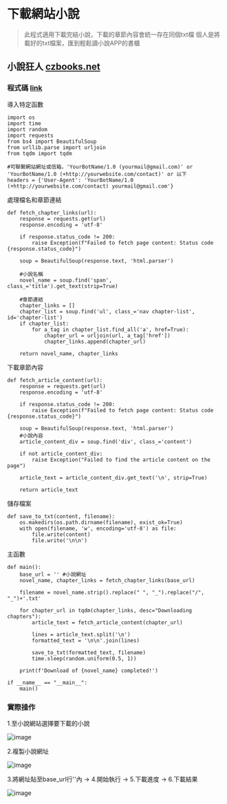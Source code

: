 # 下載網站小說
> 此程式適用下載完結小說，下載的章節內容會統一存在同個txt檔
> 個人是將載好的txt檔案，匯到輕鬆讀小說APP的書櫃
## 小說狂人 [czbooks.net](https://czbooks.net)
### 程式碼 [link](https://github.com/JhihHan/download_novel/blob/main/czbooks_net.py)
導入特定函數
```python=
import os
import time
import random
import requests
from bs4 import BeautifulSoup
from urllib.parse import urljoin
from tqdm import tqdm

#可聯繫網站網址或信箱，'YourBotName/1.0 (yourmail@gmail.com)' or 'YourBotName/1.0 (+http://yourwebsite.com/contact)' or 以下
headers = {'User-Agent': 'YourBotName/1.0 (+http://yourwebsite.com/contact) yourmail@gmail.com'}
```
處理檔名和章節連結
```python=
def fetch_chapter_links(url):   
    response = requests.get(url)
    response.encoding = 'utf-8'

    if response.status_code != 200:
        raise Exception(f"Failed to fetch page content: Status code {response.status_code}")

    soup = BeautifulSoup(response.text, 'html.parser')

    #小說名稱    
    novel_name = soup.find('span', class_='title').get_text(strip=True)

    #章節連結
    chapter_links = []
    chapter_list = soup.find('ul', class_='nav chapter-list', id='chapter-list')
    if chapter_list:
        for a_tag in chapter_list.find_all('a', href=True):
            chapter_url = urljoin(url, a_tag['href'])
            chapter_links.append(chapter_url)
    
    return novel_name, chapter_links
```
下載章節內容
```python=
def fetch_article_content(url):
    response = requests.get(url)
    response.encoding = 'utf-8'

    if response.status_code != 200:
        raise Exception(f"Failed to fetch page content: Status code {response.status_code}")

    soup = BeautifulSoup(response.text, 'html.parser')
    #小說內容
    article_content_div = soup.find('div', class_='content')
    
    if not article_content_div:
        raise Exception("Failed to find the article content on the page")

    article_text = article_content_div.get_text('\n', strip=True)
    
    return article_text
```
儲存檔案
```python=
def save_to_txt(content, filename):
    os.makedirs(os.path.dirname(filename), exist_ok=True)
    with open(filename, 'w', encoding='utf-8') as file:
        file.write(content)
        file.write('\n\n')
```
主函數
```python=
def main():
    base_url = '' #小說網址
    novel_name, chapter_links = fetch_chapter_links(base_url)

    filename = novel_name.strip().replace(" ", "_").replace("/", "_")+'.txt'

    for chapter_url in tqdm(chapter_links, desc="Downloading chapters"):
        article_text = fetch_article_content(chapter_url)
        
        lines = article_text.split('\n')
        formatted_text = '\n\n'.join(lines)

        save_to_txt(formatted_text, filename)
        time.sleep(random.uniform(0.5, 1))
    
    print(f'Download of {novel_name} completed!')

if __name__ == "__main__":
    main()
```
### 實際操作
1.至小說網站選擇要下載的小說

![image](https://github.com/JhihHan/download_novel/assets/117454279/486b2997-d7f8-4804-ab41-29ef2a256ba3)

2.複製小說網址

![image](https://github.com/JhihHan/download_novel/assets/117454279/d5507306-5aa8-4f6d-a043-aa2ad6fbb290)

3.將網址貼至base_url行''內 -> 4.開始執行 -> 5.下載進度 -> 6.下載結果

![image](https://github.com/JhihHan/download_novel/assets/117454279/7e72e3cc-4aef-455e-8360-3d053d08c683)
